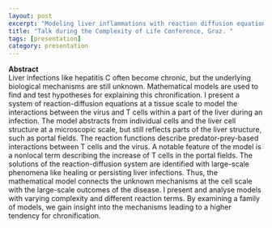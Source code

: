 ```yaml
---
layout: post
excerpt: "Modeling liver inflammations with reaction diffusion equations" 
title: "Talk during the Complexity of Life Conference, Graz. "
tags: [presentation]
category: presentation
---
```


<b>Abstract</b><br>
Liver infections like hepatitis C often become chronic, but the underlying biologicalmechanisms are still unknown. Mathematical models are used to find and test hypothesesfor explaining this chronification. I present a system of reaction-diffusionequations at a tissue scale to model the interactions between the virus and T cellswithin a part of the liver during an infection. The model abstracts from individual cellsand the liver cell structure at a microscopic scale, but still reflects parts of the liverstructure, such as portal fields. The reaction functions describe predator-prey-basedinteractions between T cells and the virus. A notable feature of the model is a nonlocalterm describing the increase of T cells in the portal fields.The solutions of the reaction-diffusion system are identified with large-scale phenomenalike healing or persisting liver infections. Thus, the mathematical model connectsthe unknown mechanisms at the cell scale with the large-scale outcomes of the disease.I present and analyse models with varying complexity and different reactionterms. By examining a family of models, we gain insight into the mechanisms leadingto a higher tendency for chronification.

